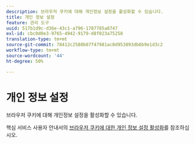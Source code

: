 ```yaml
---
description: 브라우저 쿠키에 대해 개인정보 설정을 활성화할 수 있습니다.
title: 개인 정보 설정
feature: 관리 도구
uuid: 517b1d9c-d36e-43c1-a796-1787785a8747
exl-id: cbc0d0e3-9765-4942-9179-d8f023a75258
translation-type: tm+mt
source-git-commit: 78412c2588b07f47981ac0d953893db6b9e1d3c2
workflow-type: tm+mt
source-wordcount: '44'
ht-degree: 50%

---
```


# 개인 정보 설정

브라우저 쿠키에 대해 개인정보 설정을 활성화할 수 있습니다.

핵심 서비스 사용자 안내서의 [브라우저 쿠키에 대한 개인 정보 설정 활성화](https://docs.adobe.com/content/help/en/core-services/interface/ec-cookies/browser-cookie-settings.html)를 참조하십시오.
